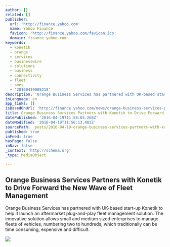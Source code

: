 ```yaml
---
author: []
related: []
publisher:
  url: 'http://finance.yahoo.com'
  name: Yahoo Finance
  favicon: 'http://finance.yahoo.com/favicon.ico'
  domain: finance.yahoo.com
keywords:
  - konetik
  - orange
  - services
  - businesswire
  - solutions
  - business
  - connectivity
  - fleet
  - smes
  - '20160419005218'
description: 'Orange Business Services has partnered with UK-based start-up Konetik to help it launch an aftermarket plug-and-play fleet management solution. The innovative solution allows small and medium sized enterprises to manage fleets of vehicles, numbering two to hundreds, which traditionally can be time consuming, expensive and difficult.'
inLanguage: en
app_links: []
isBasedOnUrl: 'http://finance.yahoo.com/news/orange-business-services-partners-konetik-080000987.html'
title: Orange Business Services Partners with Konetik to Drive Forward the New Wave of Fleet Management
datePublished: '2016-04-19T11:58:03.268Z'
dateModified: '2016-04-19T11:56:13.403Z'
sourcePath: _posts/2016-04-19-orange-business-services-partners-with-konetik-to-drive-forw.md
published: true
inFeed: true
hasPage: false
inNav: false
_context: 'http://schema.org'
_type: MediaObject

---
```

<article style=""><h1>Orange Business Services Partners with Konetik to Drive Forward the New Wave of Fleet Management</h1><p>Orange Business Services has partnered with UK-based start-up Konetik to help it launch an aftermarket plug-and-play fleet management solution. The innovative solution allows small and medium sized enterprises to manage fleets of vehicles, numbering two to hundreds, which traditionally can be time consuming, expensive and difficult.</p><img src="http://l3.yimg.com/bt/api/res/1.2/THkTudzJEg6bMeWWrdR84g--/YXBwaWQ9eW5ld3NfbGVnbztxPTc1O3c9NjAw/http://globalfinance.zenfs.com/en_us/Finance/BUSINESSWIRE/76af4c115b0cc4256a4d14dce45e9e79.cf.png" /></article>
